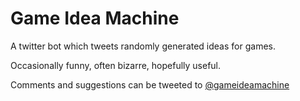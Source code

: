 # Game Idea Machine
A twitter bot which tweets randomly generated ideas for games.

Occasionally funny, often bizarre, hopefully useful.

Comments and suggestions can be tweeted to [@gameideamachine](http://twitter.com/gameideamachine)


